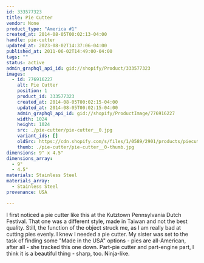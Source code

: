 ```yaml
---
id: 333577323
title: Pie Cutter
vendor: None
product_type: "America #1"
created_at: 2014-08-05T00:02:13-04:00
handle: pie-cutter
updated_at: 2023-08-02T14:37:06-04:00
published_at: 2011-06-02T14:49:00-04:00
tags: ""
status: active
admin_graphql_api_id: gid://shopify/Product/333577323
images:
  - id: 776916227
    alt: Pie Cutter
    position: 1
    product_id: 333577323
    created_at: 2014-08-05T00:02:15-04:00
    updated_at: 2014-08-05T00:02:15-04:00
    admin_graphql_api_id: gid://shopify/ProductImage/776916227
    width: 1024
    height: 1024
    src: ./pie-cutter/pie-cutter__0.jpg
    variant_ids: []
    oldSrc: https://cdn.shopify.com/s/files/1/0589/2901/products/piecutter.jpeg?v=1407211335
    thumb: ./pie-cutter/pie-cutter__0-thumb.jpg
dimensions: 9" x 4.5"
dimensions_array:
  - 9"
  - 4.5"
materials: Stainless Steel
materials_array:
  - Stainless Steel
provenance: USA

---
```


I first noticed a pie cutter like this at the Kutztown Pennsylvania Dutch Festival. That one was a different style, made in Taiwan and not the best quality. Still, the function of the object struck me, as I am really bad at cutting pies evenly. I knew I needed a pie cutter. My sister was set to the task of finding some "Made in the USA" options - pies are all-American, after all - she tracked this one down. Part-pie cutter and part-engine part, I think it is a beautiful thing - sharp, too. Ninja-like.